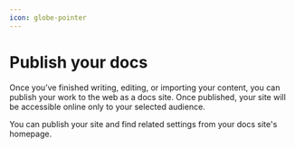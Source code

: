 ```yaml
---
icon: globe-pointer
---
```


# Publish your docs

Once you’ve finished writing, editing, or importing your content, you can publish your work to the web as a docs site.
Once published, your site will be accessible online only to your selected audience.

You can publish your site and find related settings from your docs site's homepage.

<figure><img src="https://gitbookio.github.io/onboarding-template-images/publish-hero.png" alt=""><figcaption></figcaption></figure>

